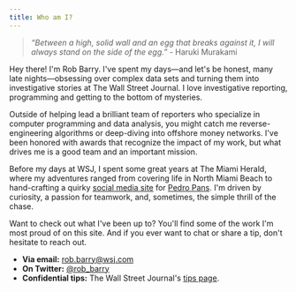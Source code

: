 ```yaml
---
title: Who am I?
---
```


> _“Between a high, solid wall and an egg that breaks against it, I will always
> stand on the side of the egg.”_ - Haruki Murakami

Hey there! I'm Rob Barry. I've spent my days&mdash;and let's be honest, many
late nights&mdash;obsessing over complex data sets and turning them into
investigative stories at The Wall Street Journal. I love investigative
reporting, programming and getting to the bottom of mysteries.

Outside of helping lead a brilliant team of reporters who specialize in computer
programming and data analysis, you might catch me reverse-engineering algorithms
or deep-diving into offshore money networks. I've been honored with awards that
recognize the impact of my work, but what drives me is a good team and an
important mission.

Before my days at WSJ, I spent some great years at The Miami Herald, where my
adventures ranged from covering life in North Miami Beach to hand-crafting a
quirky
[social media site](https://web.archive.org/web/20141122160855/http://media.miamiherald.com/cgi-bin/pedropan/index)
for [Pedro Pans](https://en.wikipedia.org/wiki/Operation_Peter_Pan). I'm driven
by curiosity, a passion for teamwork, and, sometimes, the simple thrill of the
chase.

Want to check out what I've been up to? You'll find some of the work I'm most
proud of on this site. And if you ever want to chat or share a tip, don't
hesitate to reach out.

- **Via email:** [rob.barry@wsj.com](mailto:rob.barry@wsj.com)
- **On Twitter:** [@rob_barry](https://twitter.com/rob_barry)
- **Confidential tips:** The Wall Street Journal's
  [tips page](https://www.wsj.com/tips).
